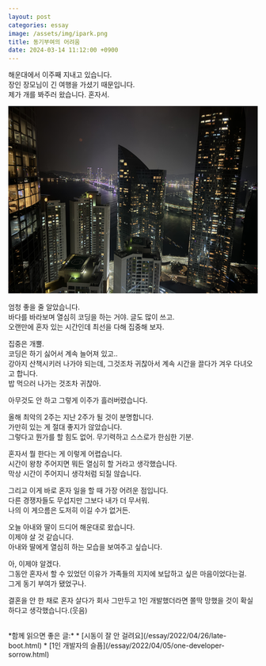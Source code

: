 ```yaml
---
layout: post
categories: essay
image: /assets/img/ipark.png
title: 동기부여의 어려움
date: 2024-03-14 11:12:00 +0900
---
```


해운대에서 이주째 지내고 있습니다.  
장인 장모님이 긴 여행을 가셨기 때문입니다.  
제가 개를 봐주러 왔습니다. 혼자서.  

![광안대교 야경](/assets/img/ipark.png)

엄청 좋을 줄 알았습니다.  
바다를 바라보며 열심히 코딩을 하는 거야. 글도 많이 쓰고.  
오랜만에 혼자 있는 시간인데 최선을 다해 집중해 보자.

집중은 개뿔.  
코딩은 하기 싫어서 계속 늘어져 있고..  
강아지 산책시키러 나가야 되는데, 그것조차 귀찮아서 계속 시간을 끌다가 겨우 다녀오고 합니다.  
밥 먹으러 나가는 것조차 귀찮아.

아무것도 안 하고 그렇게 이주가 흘러버렸습니다.

올해 최악의 2주는 지난 2주가 될 것이 분명합니다.  
가만히 있는 게 절대 좋지가 않았습니다.  
그렇다고 뭔가를 할 힘도 없어. 무기력하고 스스로가 한심한 기분.

혼자서 뭘 한다는 게 이렇게 어렵습니다.  
시간이 왕창 주어지면 뭐든 열심히 할 거라고 생각했습니다.  
막상 시간이 주어지니 생각처럼 되질 않습니다.

그리고 이게 바로 혼자 일을 할 때 가장 어려운 점입니다.  
다른 경쟁자들도 무섭지만 그보다 내가 더 무서워.  
나의 이 게으름은 도저히 이길 수가 없거든.

오늘 아내와 딸이 드디어 해운대로 왔습니다.  
이제야 살 것 같습니다.  
아내와 딸에게 열심히 하는 모습을 보여주고 싶습니다.

아, 이제야 알겠다.  
그동안 혼자서 할 수 있었던 이유가 가족들의 지지에 보답하고 싶은 마음이었다는걸.  
그게 동기 부여가 됐었구나.

결혼을 안 한 채로 혼자 살다가 회사 그만두고 1인 개발했더라면 쫄딱 망했을 것이 확실하다고 생각했습니다.(웃음)  

<br>
*함께 읽으면 좋은 글:*
* [시동이 잘 안 걸려요](/essay/2022/04/26/late-boot.html)
* [1인 개발자의 슬픔](/essay/2022/04/05/one-developer-sorrow.html)